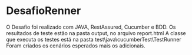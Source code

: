 # DesafioRenner
 
O Desafio foi realizado com JAVA, RestAssured, Cucumber e BDD.
Os resultados de teste estão na pasta output, no arquivo report.html
A classe que executa os testes está na pasta test\java\cucumberTest\TestRunner
Foram criados os cenários esperados mais os adicionais.


